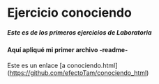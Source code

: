 # Ejercicio conociendo

##### Este es de los primeros ejercicios de __Laboratoria__

#### Aquí apliqué mi primer archivo -readme-

Este es un enlace [a conociendo.html] (https://github.com/efectoTam/conociendo_html)